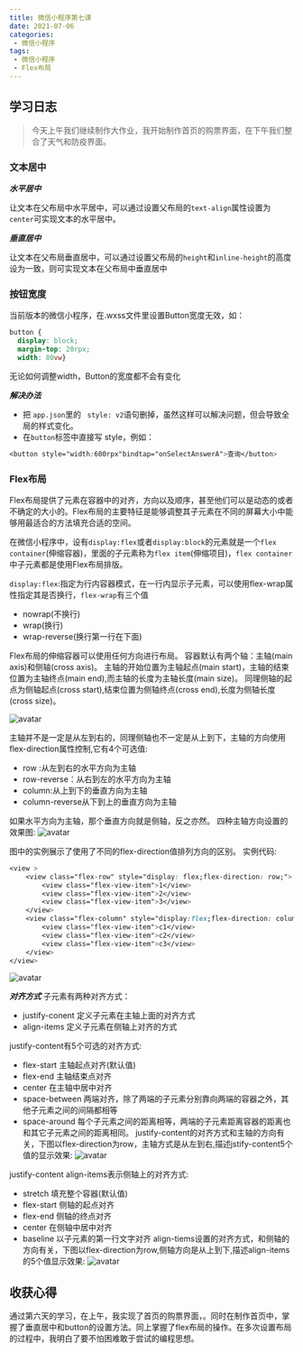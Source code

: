 ```yaml
---
title: 微信小程序第七课
date: 2021-07-06
categories:
 - 微信小程序
tags:
 - 微信小程序 
 - Flex布局
---
```


## 学习日志

>今天上午我们继续制作大作业，我开始制作首页的购票界面，在下午我们整合了天气和防疫界面。

### 文本居中

***水平居中***

让文本在父布局中水平居中，可以通过设置父布局的`text-align`属性设置为`center`可实现文本的水平居中。

***垂直居中***

让文本在父布局垂直居中，可以通过设置父布局的`height`和`inline-height`的高度设为一致，则可实现文本在父布局中垂直居中



### 按钮宽度
当前版本的微信小程序，在.wxss文件里设置Button宽度无效，如：

```css
button {
  display: block;
  margin-top: 20rpx;
  width: 80vw}
```
无论如何调整width，Button的宽度都不会有变化

***解决办法***
* 把 `app.json`里的 ` style: v2`语句删掉，虽然这样可以解决问题，但会导致全局的样式变化。
* 在`button`标签中直接写 style，例如：
```css
<button style="width:600rpx"bindtap="onSelectAnswerA">查询</button>
```

### Flex布局
Flex布局提供了元素在容器中的对齐，方向以及顺序，甚至他们可以是动态的或者不确定的大小的。Flex布局的主要特征是能够调整其子元素在不同的屏幕大小中能够用最适合的方法填充合适的空间。

在微信小程序中，设有`display:flex`或者`display:block`的元素就是一个`flex container`(伸缩容器)，里面的子元素称为`flex item`(伸缩项目)，`flex container`中子元素都是使用Flex布局排版。

`display:flex`:指定为行内容器模式，在一行内显示子元素，可以使用flex-wrap属性指定其是否换行，`flex-wrap`有三个值
* nowrap(不换行)
* wrap(换行)
* wrap-reverse(换行第一行在下面)

Flex布局的伸缩容器可以使用任何方向进行布局。
容器默认有两个轴：主轴(main axis)和侧轴(cross axis)。
主轴的开始位置为主轴起点(main start)，主轴的结束位置为主轴终点(main end),而主轴的长度为主轴长度(main size)。
同理侧轴的起点为侧轴起点(cross start),结束位置为侧轴终点(cross end),长度为侧轴长度(cross size)。

![avatar](https://upload-images.jianshu.io/upload_images/22188-bbf58812dfcac77d.png?imageMogr2/auto-orient/strip%7CimageView2/2)

主轴并不是一定是从左到右的，同理侧轴也不一定是从上到下，主轴的方向使用flex-direction属性控制,它有4个可选值:

* row :从左到右的水平方向为主轴
* row-reverse：从右到左的水平方向为主轴
* column:从上到下的垂直方向为主轴
* column-reverse从下到上的垂直方向为主轴

如果水平方向为主轴，那个垂直方向就是侧轴，反之亦然。
四种主轴方向设置的效果图:
![avatar](https://upload-images.jianshu.io/upload_images/22188-c3cae998d57982ef.png?imageMogr2/auto-orient/strip%7CimageView2/2)

图中的实例展示了使用了不同的flex-direction值排列方向的区别。
实例代码:
``` css
<view >
    <view class="flex-row" style="display: flex;flex-direction: row;">
        <view class="flex-view-item">1</view>
        <view class="flex-view-item">2</view>
        <view class="flex-view-item">3</view>
    </view>
    <view class="flex-column" style="display:flex;flex-direction: column;" >
        <view class="flex-view-item">c1</view>
        <view class="flex-view-item">c2</view>
        <view class="flex-view-item">c3</view>
    </view>
</view>
```
![avatar](https://upload-images.jianshu.io/upload_images/22188-1bdb989fea46fdc1.png?imageMogr2/auto-orient/strip%7CimageView2/2)

***对齐方式***
子元素有两种对齐方式：

* justify-conent 定义子元素在主轴上面的对齐方式
* align-items 定义子元素在侧轴上对齐的方式

justify-content有5个可选的对齐方式:

* flex-start 主轴起点对齐(默认值)
* flex-end 主轴结束点对齐
* center 在主轴中居中对齐
* space-between 两端对齐，除了两端的子元素分别靠向两端的容器之外，其他子元素之间的间隔都相等
* space-around 每个子元素之间的距离相等，两端的子元素距离容器的距离也和其它子元素之间的距离相同。
justify-content的对齐方式和主轴的方向有关，下图以flex-direction为row，主轴方式是从左到右,描述jstify-content5个值的显示效果:
![avatar](https://upload-images.jianshu.io/upload_images/22188-e843b222e9ae5244.png?imageMogr2/auto-orient/strip%7CimageView2/2)

justify-content
align-items表示侧轴上的对齐方式:

* stretch 填充整个容器(默认值)
* flex-start 侧轴的起点对齐
* flex-end 侧轴的终点对齐
* center 在侧轴中居中对齐
* baseline 以子元素的第一行文字对齐
align-tiems设置的对齐方式，和侧轴的方向有关，下图以flex-direction为row,侧轴方向是从上到下,描述align-items的5个值显示效果:
![avatar](https://upload-images.jianshu.io/upload_images/22188-b9c64a339a543827.png?imageMogr2/auto-orient/strip%7CimageView2/2)



## 收获心得

通过第六天的学习，在上午，我实现了首页的购票界面，。同时在制作首页中，掌握了垂直居中和button的设置方法。同上掌握了flex布局的操作。在多次设置布局的过程中，我明白了要不怕困难敢于尝试的编程思想。
